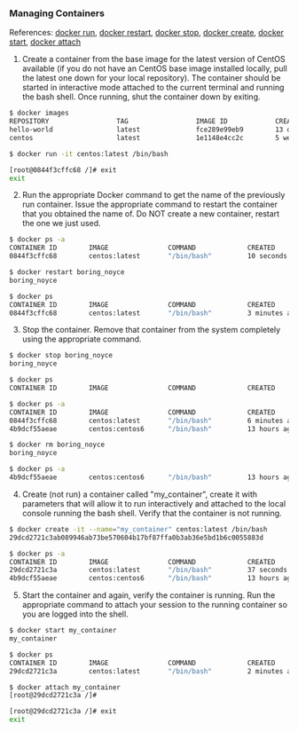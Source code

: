 ### Managing Containers

References: 
[docker run](https://docs.docker.com/engine/reference/run/), 
[docker restart](https://docs.docker.com/engine/reference/commandline/restart/), 
[docker stop](https://docs.docker.com/engine/reference/commandline/stop/), 
[docker create](https://docs.docker.com/edge/engine/reference/commandline/create/), 
[docker start](https://docs.docker.com/engine/reference/commandline/start/), 
[docker attach](https://docs.docker.com/engine/reference/commandline/attach/)
1. Create a container from the base image for the latest version of CentOS available (if you do not have an CentOS base image installed locally, pull the latest one down for your local repository). The container should be started in interactive mode attached to the current terminal and running the bash shell. Once running, shut the container down by exiting.
```bash
$ docker images
REPOSITORY                 TAG                 IMAGE ID            CREATED             SIZE
hello-world                latest              fce289e99eb9        13 days ago         1.84kB
centos                     latest              1e1148e4cc2c        5 weeks ago         202MB
```
```bash
$ docker run -it centos:latest /bin/bash
```
```bash
[root@0844f3cffc68 /]# exit
exit
```

2. Run the appropriate Docker command to get the name of the previously run container. Issue the appropriate command to restart the container that you obtained the name of. Do NOT create a new container, restart the one we just used.
```bash
$ docker ps -a
CONTAINER ID        IMAGE               COMMAND             CREATED             STATUS                      PORTS                  NAMES
0844f3cffc68        centos:latest       "/bin/bash"         10 seconds ago      Exited (0) 4 seconds ago                           boring_noyce
```
```bash
$ docker restart boring_noyce
boring_noyce
```
```bash
$ docker ps
CONTAINER ID        IMAGE               COMMAND             CREATED             STATUS              PORTS               NAMES
0844f3cffc68        centos:latest       "/bin/bash"         3 minutes ago       Up 40 seconds                           boring_noyce
```

3. Stop the container. Remove that container from the system completely using the appropriate command.
```bash
$ docker stop boring_noyce
boring_noyce
```
```bash
$ docker ps
CONTAINER ID        IMAGE               COMMAND             CREATED             STATUS              PORTS               NAMES
```
```bash
$ docker ps -a
CONTAINER ID        IMAGE               COMMAND             CREATED             STATUS                            PORTS                  NAMES
0844f3cffc68        centos:latest       "/bin/bash"         6 minutes ago       Exited (137) About a minute ago                          boring_noyce
4b9dcf55aeae        centos:centos6      "/bin/bash"         13 hours ago        Exited (255) 10 hours ago         0.0.0.0:8022->22/tcp   test_ssh
```
```bash
$ docker rm boring_noyce
boring_noyce
```
```bash
$ docker ps -a
4b9dcf55aeae        centos:centos6      "/bin/bash"         13 hours ago        Exited (255) 10 hours ago         0.0.0.0:8022->22/tcp   test_ssh
```

4. Create (not run) a container called "my_container", create it with parameters that will allow it to run interactively and attached to the local console running the bash shell. Verify that the container is not running.
```bash
$ docker create -it --name="my_container" centos:latest /bin/bash
29dcd2721c3ab089946ab73be570604b17bf87ffa0b3ab36e5bd1b6c0055883d
```
```bash
$ docker ps -a
CONTAINER ID        IMAGE               COMMAND             CREATED             STATUS                      PORTS                  NAMES
29dcd2721c3a        centos:latest       "/bin/bash"         37 seconds ago      Created                                            my_container
4b9dcf55aeae        centos:centos6      "/bin/bash"         13 hours ago        Exited (255) 10 hours ago   0.0.0.0:8022->22/tcp   test_ssh
```

5. Start the container and again, verify the container is running. Run the appropriate command to attach your session to the running container so you are logged into the shell.
```bash
$ docker start my_container
my_container
```
```bash
$ docker ps
CONTAINER ID        IMAGE               COMMAND             CREATED             STATUS              PORTS               NAMES
29dcd2721c3a        centos:latest       "/bin/bash"         2 minutes ago       Up 34 seconds                           my_container
```
```bash
$ docker attach my_container
[root@29dcd2721c3a /]#
```
```bash
[root@29dcd2721c3a /]# exit
exit
```

